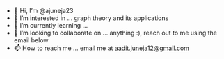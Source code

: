 - 👋 Hi, I’m @ajuneja23  
- 👀 I’m interested in ... graph theory and its applications
- 🌱 I’m currently learning ...
- 💞️ I’m looking to collaborate on ... anything :), reach out to me using the email below
- 📫 How to reach me ... email me at aadit.juneja12@gmail.com
<!---
ajuneja23/ajuneja23 is a ✨ special ✨ repository because its `README.md` (this file) appears on your GitHub profile.
You can click the Preview link to take a look at your changes.
--->
